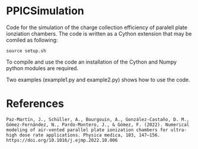 # PPICSimulation
Code for the simulation of the charge collection efficiency of paralell plate ionziation chambers. The code is written as a Cython extension that may be comiled as following:
```
source setup.sh
```
To compile and use the code an installation of the Cython and Numpy python modules are required. 

Two examples (example1.py and example2.py) shows how to use the code.

# References
```
Paz-Martín, J., Schüller, A., Bourgouin, A., González-Castaño, D. M., Gómez-Fernández, N., Pardo-Montero, J., & Gómez, F. (2022). Numerical modeling of air-vented parallel plate ionization chambers for ultra-high dose rate applications. Physica medica, 103, 147–156. https://doi.org/10.1016/j.ejmp.2022.10.006
```
